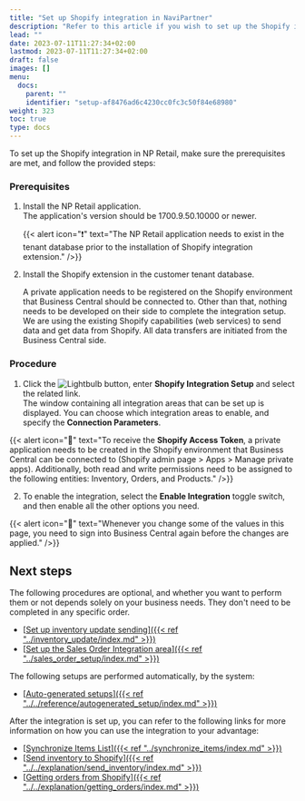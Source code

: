 ```yaml
---
title: "Set up Shopify integration in NaviPartner"
description: "Refer to this article if you wish to set up the Shopify integration in NP Retail."
lead: ""
date: 2023-07-11T11:27:34+02:00
lastmod: 2023-07-11T11:27:34+02:00
draft: false
images: []
menu:
  docs:
    parent: ""
    identifier: "setup-af8476ad6c4230cc0fc3c50f84e68980"
weight: 323
toc: true
type: docs
---
```


To set up the Shopify integration in NP Retail, make sure the prerequisites are met, and follow the provided steps:

### Prerequisites

1. Install the NP Retail application.                   
   The application's version should be 1700.9.50.10000 or newer.   

   {{< alert icon="❗" text="The NP Retail application needs to exist in the tenant database prior to the installation of Shopify integration extension." />}}

2. Install the Shopify extension in the customer tenant database.      

   A private application needs to be registered on the Shopify environment that Business Central should be connected to. Other than that, nothing needs to be developed on their side to complete the integration setup. We are using the existing Shopify capabilities (web services) to send data and get data from Shopify. All data transfers are initiated from the Business Central side.

### Procedure

1. Click the ![Lightbulb](Lightbulb_icon.PNG) button, enter **Shopify Integration Setup** and select the related link.      
   The window containing all integration areas that can be set up is displayed. You can choose which integration areas to enable, and specify the **Connection Parameters**.   

{{< alert icon="📝" text="To receive the <b>Shopify Access Token</b>, a private application needs to be created in the Shopify environment that Business Central can be connected to (Shopify admin page > Apps > Manage private apps). Additionally, both read and write permissions need to be assigned to the following entities: Inventory, Orders, and Products." />}}

2. To enable the integration, select the **Enable Integration** toggle switch, and then enable all the other options you need.   

{{< alert icon="📝" text="Whenever you change some of the values in this page, you need to sign into Business Central again before the changes are applied." />}}


## Next steps

The following procedures are optional, and whether you want to perform them or not depends solely on your business needs. They don't need to be completed in any specific order.

- [<ins>Set up inventory update sending<ins>]({{< ref "../inventory_update/index.md" >}})
- [<ins>Set up the Sales Order Integration area<ins>]({{< ref "../sales_order_setup/index.md" >}})

The following setups are performed automatically, by the system: 

- [<ins>Auto-generated setups<ins>]({{< ref "../../reference/autogenerated_setup/index.md" >}})

After the integration is set up, you can refer to the following links for more information on how you can use the integration to your advantage:

- [<ins>Synchronize Items List<ins>]({{< ref "../synchronize_items/index.md" >}})
- [<ins>Send inventory to Shopify<ins>]({{< ref "../../explanation/send_inventory/index.md" >}})
- [<ins>Getting orders from Shopify<ins>]({{< ref "../../explanation/getting_orders/index.md" >}})